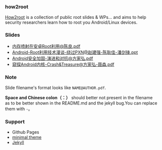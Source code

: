 ### how2root

[How2root](https://github.com/thinkycx/how2root) is a collection of public root slides & WPs... and aims to help security researchers learn how to root you Android/Linux devices.

### Slides

- [内存喷射在安卓Root利用@陈良.pdf](./slides/内存喷射在安卓Root利用@陈良.pdf)
- [Android-Root利用技术漫谈-绕过PXN@赵建强-陈耿佳-潘剑锋.ppt](./slides/Android-Root利用技术漫谈-绕过PXN@赵建强-陈耿佳-潘剑锋.ppt)
- [Android安全加固-演进和对抗@方家弘.pdf](./slides/Android安全加固-演进和对抗@方家弘.pdf)
- [窥探Android内核-Crash&Treasure@方家弘-聂森.pdf](./slides/窥探Android内核-Crash&Treasure@方家弘-聂森.pdf)

### Note
Slide filename's format looks like `NAME@AUTHOR.pdf`.  

**Space and Chinese colon（：）** should better not present  in the filename as to be better shown in the README.md and the jekyll bug.You can replace them with `-`。

### Support

- Github Pages
- [minimal theme](https://github.com/pages-themes/minimal)
- [Jekyll](https://jekyllrb.com/) 
